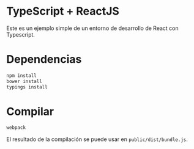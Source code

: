 # TypeScript + ReactJS

Este es un ejemplo simple de un entorno de desarrollo de React con Typescript.

# Dependencias


```sh
npm install
bower install
typings install
```

# Compilar

```sh
webpack
```

El resultado de la compilación se puede usar en `public/dist/bundle.js`. 

